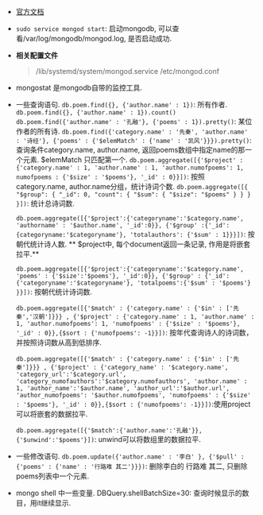 * [官方文档](https://docs.mongodb.com/manual/)

* `sudo service mongod start`: 启动mongodb, 可以查看/var/log/mongodb/mongod.log, 是否启动成功.

* **相关配置文件**
  > /lib/systemd/system/mongod.service
  > /etc/mongod.conf

* mongostat 是mongodb自带的监控工具.

* 一些查询语句.
  `db.poem.find({}, {'author.name' : 1})`: 所有作者. `db.poem.find({}, {'author.name' : 1}).count()`
  `db.poem.find({'author.name' : '孔融'}, {'poems' : 1}).pretty()`: 某位作者的所有诗.
  `db.poem.find({'category.name' : '先秦', 'author.name' : '诗经'}, {'poems' : {'$elemMatch' : {'name' : '凯风'}}}).pretty()`: 查询条件category.name, author.name,  返回poems数组中指定name的那一个元素.  $elemMatch 只匹配第一个.
  `db.poem.aggregate([{'$project' : {'category.name' : 1, 'author.name' : 1, 'author.numofpoems': 1, numofpoems : {'$size' : '$poems'}, '_id' : 0}}])`: 按照category.name, author.name分组，统计诗词个数.
  `db.poem.aggregate([{
   "$group": {
      "_id": 0,
      "count": {
         "$sum": {
            "$size": "$poems"
         }
      }
   }
  }])`: 统计总诗词数.

  `db.poem.aggregate([{'$project':{'categoryname':'$category.name', 'authorname' : '$author.name', '_id':0}}, {'$group' :{'_id':{categoryname:'$categoryname'}, 'totalauthors': {'$sum' : 1}}}])`: 按朝代统计诗人数.  ** $project中, 每个document返回一条记录, 作用是将嵌套拉平.**
  
  `db.poem.aggregate([{'$project':{'categoryname':'$category.name', 'poems' : {'$size':'$poems'}, '_id':0}}, {'$group' : {'_id':{'categoryname':'$categoryname'}, 'totalpoems':{'$sum' : '$poems'} }}])`: 按朝代统计诗词数.

  `db.poem.aggregate([{'$match' : {'category.name' : {'$in' : ['先秦','汉朝']}}} , {'$project' : {'category.name' : 1, 'author.name' : 1, 'author.numofpoems': 1, 'numofpoems' : {'$size' : '$poems'}, '_id' : 0}},{$sort : {'numofpoems': -1}}])`:  按年代查询诗人的诗词数，并按照诗词数从高到低排序.

  `db.poem.aggregate([{'$match' : {'category.name' : {'$in' : ['先秦']}}} , {'$project' : {'category_name' : '$category.name', 'category_url':'$category.url', 'category_numofauthors':'$category.numofauthors', 'author.name' : 1, 'author_name':'$author.name', 'author_url':'$author.url', 'author_numofpoems': '$author.numofpoems', 'numofpoems' : {'$size' : '$poems'}, '_id' : 0}},{$sort : {'numofpoems': -1}}])`:使用project 可以将嵌套的数据拉平.

  `db.poem.aggregate([{'$match':{'author.name':'孔融'}}, {'$unwind':'$poems'}])`: unwind可以将数组里的数据拉平.

  
* 一些修改语句.
  `db.poem.update({'author.name' : '李白' }, {'$pull' : {'poems' : {'name' : '行路难 其二'}}})`: 删除李白的 行路难 其二, 只删除poems列表中一个元素.

* mongo shell 中一些变量.
  DBQuery.shellBatchSize=30:  查询时候显示的数目，用it继续显示.
  


